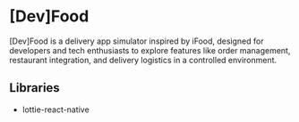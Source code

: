 # [Dev]Food
[Dev]Food is a delivery app simulator inspired by iFood, designed for developers and tech enthusiasts to explore features like order management, restaurant integration, and delivery logistics in a controlled environment.

## Libraries
- lottie-react-native
